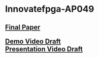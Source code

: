 # Innovatefpga-AP049
<h2>

[Final Paper](http://www.innovatefpga.com/cgi-bin/innovate/teams.pl?Id=AP049&All=1)

[Demo Video Draft](https://youtu.be/EHzcJHJ4WhU)<br>
[Presentation Video Draft](https://youtu.be/MtJmKKRCLlM)<br>
</h2>
